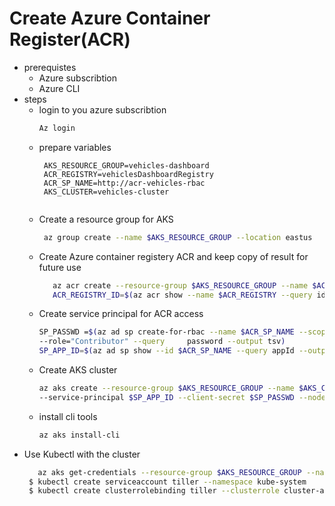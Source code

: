 
# Create Azure Container Register(ACR)
 - prerequistes 
   - Azure subscribtion
   - Azure CLI
 - steps
   - login to you azure subscribtion
      ```bash 
      Az login 
   - prepare variables 
     ```bahs 
      AKS_RESOURCE_GROUP=vehicles-dashboard
      ACR_REGISTRY=vehiclesDashboardRegistry
      ACR_SP_NAME=http://acr-vehicles-rbac
      AKS_CLUSTER=vehicles-cluster
      
   - Create a resource group for AKS
      ```bash
       az group create --name $AKS_RESOURCE_GROUP --location eastus
   - Create  Azure container registery ACR and keep copy of result for future use
      ```bash
         az acr create --resource-group $AKS_RESOURCE_GROUP --name $ACR_REGISTRY --sku Basic
         ACR_REGISTRY_ID=$(az acr show --name $ACR_REGISTRY --query id --output tsv)
   - Create service principal for ACR access
       ```bash
       SP_PASSWD =$(az ad sp create-for-rbac --name $ACR_SP_NAME --scopes $ACR_REGISTRY_ID \
       --role="Contributor" --query     password --output tsv)
       SP_APP_ID=$(az ad sp show --id $ACR_SP_NAME --query appId --output tsv)
       
   - Create AKS cluster 
      ```bash 
      az aks create --resource-group $AKS_RESOURCE_GROUP --name $AKS_CLUSTER \
      --service-principal $SP_APP_ID --client-secret $SP_PASSWD --node-count 1 --generate-ssh-keys
      
   - install cli tools
      ```bash 
      az aks install-cli
  - Use Kubectl with the cluster  
    ```bash
       az aks get-credentials --resource-group $AKS_RESOURCE_GROUP --name $AKS_CLUSTER
     $ kubectl create serviceaccount tiller --namespace kube-system
     $ kubectl create clusterrolebinding tiller --clusterrole cluster-admin --serviceaccount=kube-system:tiller

